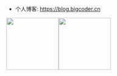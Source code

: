 - 个人博客: https://blog.bigcoder.cn

<img align="" height="137px" src="https://github-readme-stats.vercel.app/api?username=bigcoder84&hide_title=false&hide_border=false&show_icons=true&include_all_commits=true&line_height=21&bg_color=0,EC6C6C,FFD479,FFFC79,73FA79&theme=graywhite&locale=cn" /><img align="" height="137px" src="https://github-readme-stats.vercel.app/api/top-langs/?username=bigcoder84&hide_title=false&hide_border=false&layout=compact&bg_color=0,73FA79,73FDFF,D783FF&theme=graywhite&locale=cn" />
